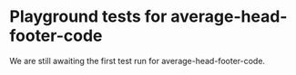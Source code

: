 # Playground tests for average-head-footer-code
We are still awaiting the first test run for average-head-footer-code.
